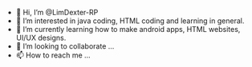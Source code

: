 - 👋 Hi, I’m @LimDexter-RP
- 👀 I’m interested in java coding, HTML coding and learning in general.
- 🌱 I’m currently learning how to make android apps, HTML websites, UI/UX designs.
- 💞️ I’m looking to collaborate ...
- 📫 How to reach me ...

<!---
LimDexter-RP/LimDexter-RP is a ✨ special ✨ repository because its `README.md` (this file) appears on your GitHub profile.
You can click the Preview link to take a look at your changes.
--->
